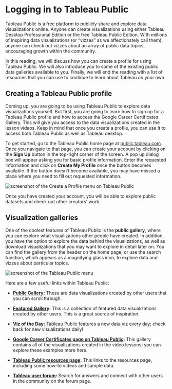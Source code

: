 
# Logging in to Tableau Public

Tableau Public is a free platform to publicly share and explore data visualizations online. Anyone can create visualizations using either Tableau Desktop Professional Edition or the free Tableau Public Edition. With millions of inspiring data visualizations (or “vizzes” as we affectionately call them), anyone can check out vizzes about an array of public data topics, encouraging growth within the community. 

In this reading, we will discuss how you can create a profile for using Tableau Public. We will also introduce you to some of the existing public data galleries available to you. Finally, we will end the reading with a list of resources that you can use to continue to learn about Tableau on your own. 

## Creating a Tableau Public profile

Coming up, you are going to be using Tableau Public to explore data visualizations yourself. But first, you are going to learn how to sign up for a Tableau Public profile and how to access the Google Career Certificates Gallery. This will give you access to the data visualizations created in the lesson videos. Keep in mind that once you create a profile, you can use it to access both Tableau Public as well as Tableau desktop. 

To get started, go to the Tableau Public home page at [public.tableau.com](https://public.tableau.com/en-us/s/ "public.tableau.com"). Once you navigate to that page, you can create your account by clicking on the **Sign Up** button in the top-right corner of the screen. A pop up dialog box will appear asking you for basic profile information. Enter the requested information and click on **Create My Profile** once the button becomes available. If the button doesn’t become available, you may have missed a place where you need to fill out requested information.

![screenshot of the Create a Profile menu on Tableau Public](https://d3c33hcgiwev3.cloudfront.net/imageAssetProxy.v1/BjNk2r8fRRuzZNq_HwUbgw_92467410291744ff96be91271f807933_Screen-Shot-2021-02-26-at-4.45.17-PM.png?expiry=1628812800000&hmac=EicGw4k8kZzkj66VZ-jJMv9XuDClkgEgTXWG31AvHc8)

Once you have created your account, you will be able to explore public datasets and check out other creators’ work. 

## Visualization galleries 

One of the coolest features of Tableau Public is the **public gallery**, where you can explore what visualizations other people have created. In addition, you have the option to explore the data behind the visualizations, as well as download visualizations that you may want to explore in detail later on. You can find the gallery from the header on the home page, or use the search function, which appears as a magnifying glass icon, to explore data and vizzes about particular topics.

![screenshot of the Tableau Public menu](https://d3c33hcgiwev3.cloudfront.net/imageAssetProxy.v1/k-M9dT6RTlujPXU-ka5b3Q_ed5dd46ef2d64dd4b3feb82a4496d1c5_Screen-Shot-2021-02-26-at-4.46.05-PM.png?expiry=1628812800000&hmac=mVkbRT0LQm3Vi15OzMNxn6uXyi8ySXTx8HXHquO-kIc)

Here are a few useful links within Tableau Public:

-   [**Public Gallery**](https://public.tableau.com/en-us/s/viz-gallery "Public Gallery")**:** These are data visualizations created by other users that you can scroll through. 
    
-   [**Featured Gallery**](https://public.tableau.com/en-us/gallery/?tab=featured&type=featured "Featured Gallery")**:** This is a collection of featured data visualizations created by other users. This is a great source of inspiration.
    
-   [**Viz of the Day**](https://public.tableau.com/en-us/gallery/?tab=viz-of-the-day&type=viz-of-the-day "Viz of the Day")**:** Tableau Public features a new data viz every day; check back for new visualizations daily!
    
-   [**Google Career Certificates page on Tableau Public**](https://public.tableau.com/profile/grow.with.google#!/ "Google Career Certificates Gallery")**:** This gallery contains all of the visualizations created in the video lessons; you can explore these examples more here. 
    
-   [**Tableau Public resources page**](https://public.tableau.com/en-us/s/resources "Tableau Public resources page")**:** This links to the resources page, including some how-to videos and sample data.
    
-   [**Tableau user forum**](https://community.tableau.com/s/ "Tableau user forum")**:** Search for answers and connect with other users in the community on the forum page.